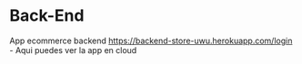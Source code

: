 # Back-End
App ecommerce backend
https://backend-store-uwu.herokuapp.com/login - Aqui puedes ver la app en cloud
